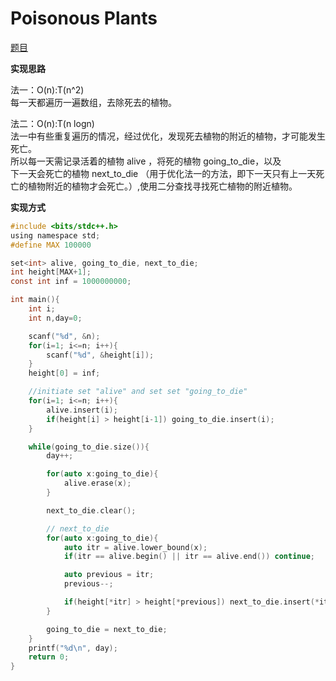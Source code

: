# Poisonous Plants

[题目](https://www.hackerrank.com/challenges/poisonous-plants/problem)  
 
**实现思路**

法一：O(n):T(n^2)  
每一天都遍历一遍数组，去除死去的植物。

法二：O(n):T(n logn)  
法一中有些重复遍历的情况，经过优化，发现死去植物的附近的植物，才可能发生死亡。  
所以每一天需记录活着的植物 alive ，将死的植物 going_to_die，以及  
下一天会死亡的植物 next_to_die （用于优化法一的方法，即下一天只有上一天死亡的植物附近的植物才会死亡。）,使用二分查找寻找死亡植物的附近植物。  

**实现方式**  

```c
#include <bits/stdc++.h>
using namespace std;
#define MAX 100000

set<int> alive, going_to_die, next_to_die;
int height[MAX+1];
const int inf = 1000000000;

int main(){
    int i;
    int n,day=0;

    scanf("%d", &n);
    for(i=1; i<=n; i++){
        scanf("%d", &height[i]);
    }
    height[0] = inf;

    //initiate set "alive" and set set "going_to_die"
    for(i=1; i<=n; i++){
        alive.insert(i);
        if(height[i] > height[i-1]) going_to_die.insert(i);
    }

    while(going_to_die.size()){
        day++;

        for(auto x:going_to_die){
            alive.erase(x);
        }

        next_to_die.clear();

        // next_to_die
        for(auto x:going_to_die){
            auto itr = alive.lower_bound(x);
            if(itr == alive.begin() || itr == alive.end()) continue;

            auto previous = itr;
            previous--;

            if(height[*itr] > height[*previous]) next_to_die.insert(*itr);
        }

        going_to_die = next_to_die;
    }
    printf("%d\n", day);
    return 0;
}

```
